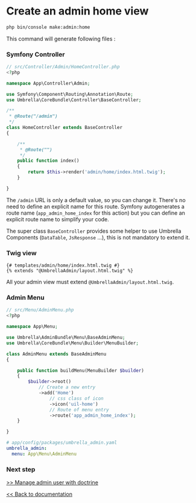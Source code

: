 # Create an admin home view

```bash
php bin/console make:admin:home
```

This command will generate following files :

### Symfony Controller 
```php
// src/Controller/Admin/HomeController.php
<?php

namespace App\Controller\Admin;

use Symfony\Component\Routing\Annotation\Route;
use Umbrella\CoreBundle\Controller\BaseController;

/**
 * @Route("/admin")
 */
class HomeController extends BaseController
{

    /**
     * @Route("")
     */
    public function index()
    {
        return $this->render('admin/home/index.html.twig');
    }

}
```
The `/admin` URL is only a default value, so you can change it. 
There's no need to define an explicit name for this route. Symfony autogenerates a route name (`app_admin_home_index` for this action) but you can define an explicit route name to simplify your code.

The super class `BaseController` provides some helper to use Umbrella Components (`DataTable`, `JsResponse` ...), this is not mandatory to extend it.


### Twig view
```twig
{# templates/admin/home/index.html.twig #}
{% extends "@UmbrellaAdmin/layout.html.twig" %}
```
All your admin view must extend `@UmbrellaAdmin/layout.html.twig`.

### Admin Menu 
```php
// src/Menu/AdminMenu.php
<?php

namespace App\Menu;

use Umbrella\AdminBundle\Menu\BaseAdminMenu;
use Umbrella\CoreBundle\Menu\Builder\MenuBuilder;

class AdminMenu extends BaseAdminMenu
{

    public function buildMenu(MenuBuilder $builder)
    {
        $builder->root()
            // Create a new entry
            ->add('Home')
                // css class of icon
                ->icon('uil-home')
                // Route of menu entry
                ->route('app_admin_home_index');
    }

}
```

```yaml
# app/config/packages/umbrella_admin.yaml
umbrella_admin:
  menu: App\Menu\AdminMenu
```


### Next step 
[>> Manage admin user with doctrine](manage_user_with_doctrine.md)

[<< Back to documentation](/docs)
